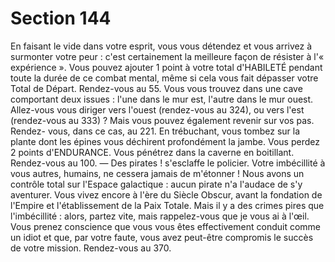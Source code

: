 # Section 144

En faisant le vide dans votre esprit, vous vous détendez et vous
arrivez à surmonter votre peur : c'est certainement la meilleure
façon de résister à l'« expérience ». Vous pouvez ajouter 1 point à
votre total d'HABILETÉ pendant toute la durée de ce combat
mental, même si cela vous fait dépasser votre Total de Départ.
Rendez-vous au 55.
Vous vous trouvez dans une cave comportant deux issues : l'une
dans le mur est, l'autre dans le mur ouest. Allez-vous vous diriger
vers l'ouest (rendez-vous au 324), ou vers l'est (rendez-vous au
333) ? Mais vous pouvez également revenir sur vos pas. Rendez-
vous, dans ce cas, au 221.
En trébuchant, vous tombez sur la plante dont les épines vous
déchirent profondément la jambe. Vous perdez 2 points
d'ENDURANCE. Vous pénétrez dans la caverne en boitillant.
Rendez-vous au 100.
— Des pirates ! s'esclaffe le policier. Votre imbécillité à vous
autres, humains, ne cessera jamais de m'étonner ! Nous avons un
contrôle total sur l'Espace galactique : aucun pirate n'a l'audace
de s'y aventurer. Vous vivez encore à l'ère du Siècle Obscur, avant
la fondation de l'Empire et l'établissement de la Paix Totale. Mais
il y a des crimes pires que l'imbécillité : alors, partez vite, mais
rappelez-vous que je vous ai à l'œil.
Vous prenez conscience que vous vous êtes effectivement conduit
comme un idiot et que, par votre faute, vous avez peut-être
compromis le succès de votre mission. Rendez-vous au 370.